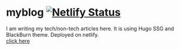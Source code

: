 # myblog [![Netlify Status](https://api.netlify.com/api/v1/badges/d9bee651-ad96-42ce-9986-0f0d0cd061c2/deploy-status)](https://app.netlify.com/sites/condescending-wright-8c9969/deploys)
I am writing my tech/non-tech articles here. It is using Hugo SSG and BlackBurn theme. Deployed on netlify.  
[click here](abdullahrkw.com)

